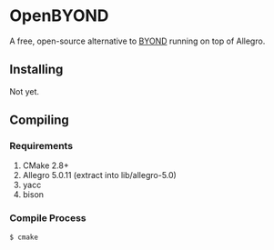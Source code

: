 # OpenBYOND

A free, open-source alternative to [BYOND](http://byond.com) running on top of Allegro.

## Installing

Not yet.

## Compiling

### Requirements
1. CMake 2.8+
2. Allegro 5.0.11 (extract into lib/allegro-5.0)
3. yacc
4. bison

### Compile Process
```
$ cmake
```